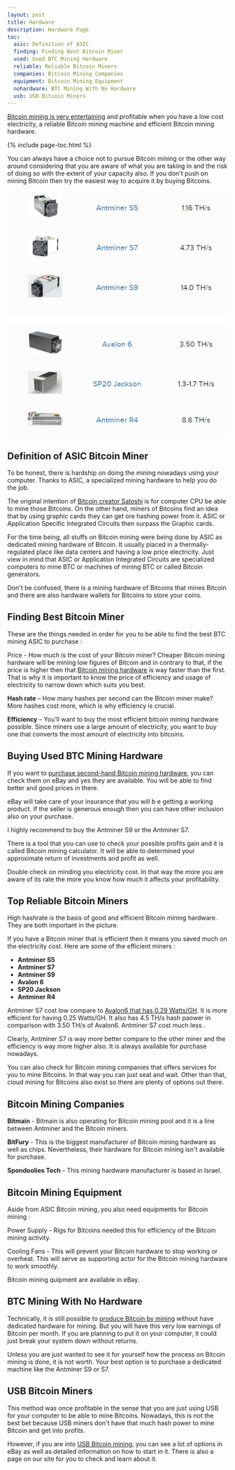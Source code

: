 ```yaml
---
layout: post
title: Hardware
description: Hardware Page
toc:
  asic: Definition of ASIC
  finding: Finding Best Bitcoin Miner
  used: Used BTC Mining Hardware
  reliable: Reliable Bitcoin Miners
  companies: Bitcoin Mining Companies
  equipment: Bitcoin Mining Equipment
  nohardware: BTC Mining With No Hardware
  usb: USB Bitcoin Miners
---
```


<p><a href="/how-to-avoid-bitcoin-cloud-mining-scams/">Bitcoin mining is very entertaining</a> and profitable when you have a low cost electricity, a reliable Bitcoin mining machine and efficient Bitcoin mining hardware.</p>
{% include page-toc.html %}
<p>You can always have a choice not to pursue Bitcoin mining or the other way around considering that you are aware of what you are taking in and the risk of doing so with the extent of your capacity also. If you don't push on mining Bitcoin then try the easiest way to acquire it by buying Bitcoins.</p>

<p><center><img src="/images/bitcoin-hardware-1.jpg" alt="Bitcoin Mining Hardware"/></center></p>
<p><center><img src="/images/bitcoin-hardware-2.jpg" alt="Bitcoin Mining Hardware"/></center></p>

<h2 id="asic">Definition of ASIC Bitcoin Miner</h2>

<p>To be honest, there is hardship on doing the mining nowadays using your computer. Thanks to ASIC, a specialized mining hardware to help you do the job.</p>
<p>The original intention of <a href="/software/">Bitcoin creator Satoshi</a>  is for computer CPU be able to mine those Bitcoins. On the other hand, miners of Bitcoins find an idea that by using graphic cards they can get ore hashing power from it. ASIC or Application Specific Integrated Circuits then surpass the Graphic cards.</p>

<p>For the time being, all stuffs on Bitcoin mining were being done by ASIC as dedicated mining hardware of Bitcoin. It usually placed in a thermally-regulated place like data centers and having a low price electricity. Just view in mind that ASIC or Application Integrated Circuits are specialized computers to mine BTC or machines of mining BTC or called Bitcoin generators.</p>
 
<p>Don't be confused, there is a mining hardware of Bitcoins that mines Bitcoin and there are also hardware wallets for Bitcoins to store your coins.</p>

<h2 id="finding">Finding Best Bitcoin Miner</h2>

<p>These are the things needed in order for you to be able to find the best BTC mining ASIC to purchase :</p>
 
<p>Price - How much is the cost of your Bitcoin miner? Cheaper Bitcoin mining hardware will be mining low figures of Bitcoin and in contrary to that, if the price is higher then that <a href="/pools/">Bitcoin mining hardware</a> is way faster than the first. That is why it is important to know the price of efficiency and usage of electricity to narrow down which suits you best.</p>

<p><strong>Hash rate</strong> – How many hashes per second can the Bitcoin miner make? More hashes cost more, which is why efficiency is crucial.</p>

<p><strong>Efficiency</strong> – You’ll want to buy the most efficient bitcoin mining hardware possible. Since miners use a large amount of electricity, you want to buy one that converts the most amount of electricity into bitcoins.</p>

<h2 id="used">Buying Used BTC Mining Hardware</h2>

<p>If you want to <a href="/usb-bitcoin-miner/">purchase second-hand Bitcoin mining hardware</a>, you can check them on eBay and yes they are available. You will be able to find better and good prices in there.</p>

<p>eBay will take care of your insurance that you will b e getting a working product. If the seller is generous enough then you can have other inclusion also on your purchase.</p>

<p>I highly recommend to buy the Antminer S9 or the Antminer S7.</p>

<p>There is a tool that you can use to check your possible profits gain and it is called Bitcoin  mining calculator. It will be able to determined your approximate return of investments and profit as well.</p>

<p>Double check on minding you electricity cost. In that way the more you are aware of its rate the more you know how much it affects your profitability.</p>

<h2 id="reliable">Top Reliable Bitcoin Miners</h2>

<p>High hashrate is the basis of good and efficient Bitcoin mining hardware. They are both important in the picture. </p>

<p>If you have a Bitcoin miner that is efficient then it means you saved much on the electricity cost.  Here are some of the efficient miners :</p>
<ul>
<li><strong>Antminer S5</strong></li>
<li><strong>Antminer S7</strong></li>
<li><strong>Antminer S9</strong></li>
<li><strong>Avalon 6</strong></li>
<li><strong>SP20 Jackson</strong></li>
<li><strong>Antminer R4</strong></li>
</ul>
<p>Antminer S7 cost low compare to <a href="/how-to-mine-bitcoins/">Avalon6 that has 0.29 Watts/GH</a>.  It is more efficient for having 0.25 Watts/GH. It also has 4.5 TH/s hash paower in comparison with 3.50 TH/s of Avalon6. Antminer S7 cost much less . </p>

<p>Clearly, Antminer S7 is way more better compare to the other miner and the efficiency is way more higher also. It is always available for purchase nowadays.</p>

<p>You can also check for Bitcoin mining companies that offers services for you to mine Bitcoins. In that way you can just seat and wait. Other than that, cloud mining for Bitcoins also exist so there are plenty of options out there.</p>

<h2 id="companies">Bitcoin Mining Companies</h2>

<p><strong>Bitmain</strong> - Bitmain is also operating for Bitcoin mining pool and it is a line between Antminer and the Bitcoin miners.</p>

<p><strong>BitFury</strong> - This is the biggest manufacturer of Bitcoin mining hardware as well as chips. Nevertheless, their hardware for Bitcoin mining isn't available for purchase.</p>

<p><strong>Spondoolies Tech</strong> - This mining hardware manufacturer is based in Israel.</p>

<h2 id="equipment">Bitcoin Mining Equipment</h2>

<p>Aside from ASIC Bitcoin mining, you also need equipments for Bitcoin mining :</p>

<p>Power Supply - Rigs for Bitcoins needed this for efficiency of the Bitcoin mining activity.</p>

<p>Cooling Fans - This will prevent your Bitcoin hardware to stop working or overheat. This will serve as supporting actor for the Bitcoin mining hardware to work smoothly.</p>

<p>Bitcoin mining quipment are available in eBay.</p>

<h2 id="nohardware">BTC Mining With No Hardware</h2>

<p>Technically, it is still possible to <a href="/what-is-bitcoin-mining-and-how-to-be-a-bitcoin-miner/">produce Bitcoin by mining</a> without have dedicated hardware for mining. But you will have this very low earnings of Bitcoin per month. If you are planning to put it on your computer, it could just break your system down without returns.</p>

<p>Unless you are just wanted to see it for yourself how the process on Bitcoin mining is done, it is not worth. Your best option is to purchase a dedicated machine like the Antminer S9 or S7.</p>

<h2 id="usb">USB Bitcoin Miners</h2>

<p>This method was once profitable in the sense that you are just using USB for your computer to be able to mine Bitcoins. Nowadays, this is not the best bet because USB miners don't have that much hash power to mine Bitcoin and get into profits. </p>

<p>However, if you are into <a href="/bitcoin-in-venezuela-hides-when-crisis-strikes/">USB Bitcoin mining</a>, you can see a lot of options in eBay as well as detailed information on how to start in it. There is also a page on our site for you to check and learn about it.</p>


